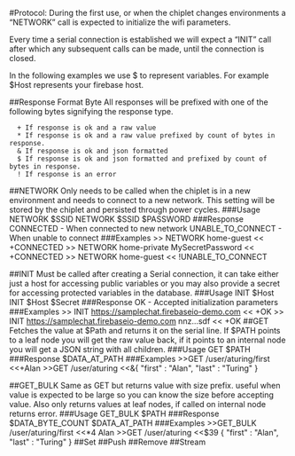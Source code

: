 #Protocol:
During the first use, or when the chiplet changes environments a “NETWORK” call is expected to initialize the wifi parameters.

Every time a serial connection is established we will expect a “INIT” call after which any subsequent calls can be made, until the connection is closed. 

In the following examples we use $ to represent variables. For example $Host represents your firebase host.

##Response Format Byte
All responses will be prefixed with one of the following bytes signifying the response type.
```
  + If response is ok and a raw value
  * If response is ok and a raw value prefixed by count of bytes in response. 
  & If response is ok and json formatted
  $ If response is ok and json formatted and prefixed by count of bytes in response.
  ! If response is an error
```
##NETWORK
Only needs to be called when the chiplet is in a new environment and needs to connect to a new network. This setting will be stored by the chiplet and persisted through power cycles.
###Usage
	NETWORK $SSID
	NETWORK $SSID $PASSWORD
###Response
	CONNECTED - When connected to new network
	UNABLE_TO_CONNECT - When unable to connect
###Examples
	>> NETWORK home-guest
	<< +CONNECTED
	>> NETWORK home-private MySecretPassword
	<< +CONNECTED
	>> NETWORK home-guest
	<< !UNABLE_TO_CONNECT

##INIT
Must be called after creating a Serial connection, it can take either just a host for accessing public variables or you may also provide a secret for accessing protected variables in the database.
###Usage
	INIT $Host
	INIT $Host $Secret
###Response
	OK - Accepted initialization parameters
###Examples
	>> INIT https://samplechat.firebaseio-demo.com
	<< +OK
	>> INIT https://samplechat.firebaseio-demo.com nnz...sdf
	<< +OK
##GET
Fetches the value at $Path and returns it on the serial line. If $PATH points to a leaf node you will get the raw value back, if it points to an internal node you will get a JSON string with all children.
###Usage
	GET $PATH
###Response
	$DATA_AT_PATH
###Examples
	>>GET /user/aturing/first
	<<+Alan
	>>GET /user/aturing
	<<&{ "first" : "Alan", "last" : "Turing" }
	
##GET_BULK
Same as GET but returns value with size prefix. useful when value is expected to be large so you can know the size before accepting value.
Also only returns values at leaf nodes, if called on internal node returns error.
###Usage
	GET_BULK $PATH
###Response
	$DATA_BYTE_COUNT $DATA_AT_PATH
###Examples
	>>GET_BULK /user/aturing/first
	<<*4 Alan
	>>GET /user/aturing
	<<$39 { "first" : "Alan", "last" : "Turing" }
##Set
##Push
##Remove
##Stream
